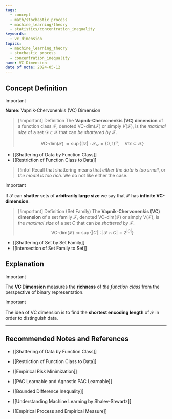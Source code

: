 ```yaml
---
tags:
  - concept
  - math/stochastic_process
  - machine_learning/theory
  - statistics/concentration_inequality
keywords:
  - vc_dimension
topics:
  - machine_learning_theory
  - stochastic_process
  - concentration_inequality
name: VC Dimension
date of note: 2024-05-12
---
```


## Concept Definition

>[!important]
>**Name**: Vapnik-Chervonenkis (VC) Dimension


>[!important] Definition
>The **Vapnik-Chervonenkis (VC) dimension** of a function class $\mathcal{F}$, denoted $\text{VC-dim}(\mathcal{F})$ or simply $V(\mathcal{F})$, is the *maximal size* of a set $\mathcal{D} \subset \mathcal{X}$ that can *be shattered by* $\mathcal{F}$.
>
>$$
>\text{VC-dim}(\mathcal{F}) := \sup\left\{ |\mathcal{D}|: \mathcal{F}_{\mathcal{D}} = \{ 0 , 1\}^{\mathcal{D}}, \quad \forall \mathcal{D} \subset \mathcal{X}    \right\} 
>$$
>

- [[Shattering of Data by Function Class]]
- [[Restriction of Function Class to Data]]


>[!info]
>Recall that shattering means that *either the data is too small*, or *the model is too rich*. We do not like either the case.


>[!important]
> If $\mathcal{F}$ can **shatter** sets of **arbitrarily large size** we say that $\mathcal{F}$ has **infinite VC-dimension**.

>[!important] Definition (Set Family)
>The **Vapnik-Chervonenkis (VC) dimension** of a set family $\mathscr{F}$, denoted $\text{VC-dim}(\mathscr{F})$ or simply $V(\mathscr{F})$, is the *maximal size* of a set $C$ that can *be shattered by* $\mathscr{F}$.
>$$
>\text{VC-dim}(\mathscr{F}) := \sup\left\{ |C|: |\mathscr{F} \cap C| = 2^{|C|}  \right\} 
>$$

- [[Shattering of Set by Set Family]]
- [[Intersection of Set Family to Set]]


## Explanation

>[!important]
>The **VC Dimension** measures the **richness** of *the function class* from the perspective of binary representation. 


>[!important]
>The idea of VC dimension is to find the **shortest encoding length** of $\mathcal{F}$ in order to distinguish data.



-----------
##  Recommended Notes and References

- [[Shattering of Data by Function Class]]
- [[Restriction of Function Class to Data]]


- [[Empirical Risk Minimization]]

- [[PAC Learnable and Agnostic PAC Learnable]]
- [[Bounded Difference Inequality]]
- [[Understanding Machine Learning by Shalev-Shwartz]]

- [[Empirical Process and Empirical Measure]]